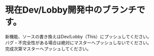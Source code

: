 # 現在Dev/Lobby開発中のブランチです。
新機能、ソースの書き換えはDev/Lobby（This）にプッシュしてください。  
バグ・不完全性がある場合は絶対にマスターへプッシュしないでください。  
完成次第マスターへプッシュしてください。  
